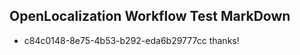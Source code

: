 ## OpenLocalization Workflow Test MarkDown
* c84c0148-8e75-4b53-b292-eda6b29777cc thanks!

<!--HONumber=Aug16_HO3-->


